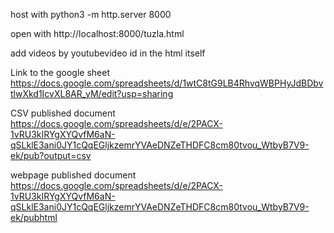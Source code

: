 host with
python3 -m http.server 8000

open with
http://localhost:8000/tuzla.html

add videos by youtubevideo id in the html itself

Link to the google sheet
https://docs.google.com/spreadsheets/d/1wtC8tG9LB4RhvqWBPHyJdBDbvtlwXkd1IcvXL8AR_yM/edit?usp=sharing

CSV published document
https://docs.google.com/spreadsheets/d/e/2PACX-1vRU3kIRYgXYQvfM6aN-qSLklE3ani0JY1cQqEGljkzemrYVAeDNZeTHDFC8cm80tvou_WtbyB7V9-ek/pub?output=csv

webpage published document
https://docs.google.com/spreadsheets/d/e/2PACX-1vRU3kIRYgXYQvfM6aN-qSLklE3ani0JY1cQqEGljkzemrYVAeDNZeTHDFC8cm80tvou_WtbyB7V9-ek/pubhtml
